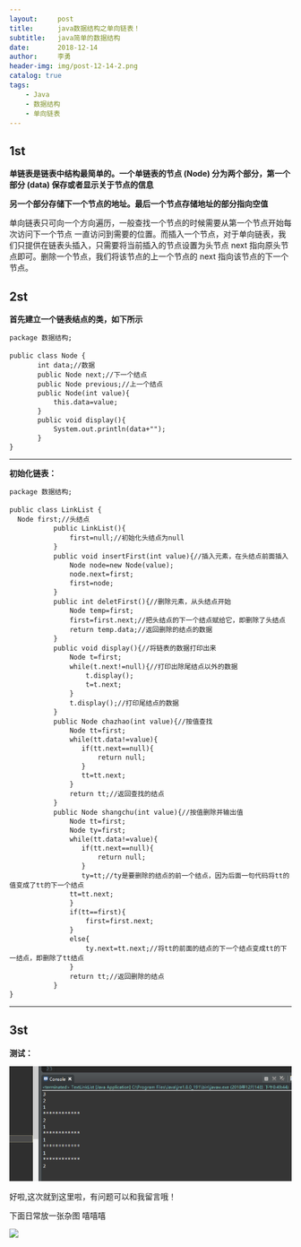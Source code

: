 ```yaml
---
layout:     post
title:      java数据结构之单向链表！
subtitle:   java简单的数据结构
date:       2018-12-14
author:     李勇
header-img: img/post-12-14-2.png
catalog: true
tags:
    - Java
    - 数据结构
    - 单向链表
---
```


## 1st ##
**单链表是链表中结构最简单的。一个单链表的节点 (Node) 分为两个部分，第一个部分 (data) 保存或者显示关于节点的信息**

**另一个部分存储下一个节点的地址。最后一个节点存储地址的部分指向空值**


  单向链表只可向一个方向遍历，一般查找一个节点的时候需要从第一个节点开始每次访问下一个节点
  一直访问到需要的位置。而插入一个节点，对于单向链表，我们只提供在链表头插入，只需要将当前插入的节点设置为头节点
  next 指向原头节点即可。删除一个节点，我们将该节点的上一个节点的 next 指向该节点的下一个节点。

## 2st ##
**首先建立一个链表结点的类，如下所示**
   ```
package 数据结构;

public class Node {
          int data;//数据
          public Node next;//下一个结点
          public Node previous;//上一个结点
          public Node(int value){
        	  this.data=value;
          }
          public void display(){
        	  System.out.println(data+"");
          }
}

```

----

**初始化链表：**
  
  ```
 package 数据结构;

public class LinkList {
	Node first;//头结点
             public LinkList(){
            	 first=null;//初始化头结点为null
             }
             public void insertFirst(int value){//插入元素，在头结点前面插入
            	 Node node=new Node(value);
            	 node.next=first;
            	 first=node;
             }
             public int deletFirst(){//删除元素，从头结点开始
            	 Node temp=first;
            	 first=first.next;//把头结点的下一个结点赋给它，即删除了头结点
            	 return temp.data;//返回删除的结点的数据
             }
             public void display(){//将链表的数据打印出来
            	 Node t=first;
            	 while(t.next!=null){//打印出除尾结点以外的数据
            		 t.display();
            		 t=t.next;
            	 }
            	 t.display();//打印尾结点的数据
             }
             public Node chazhao(int value){//按值查找
            	 Node tt=first;
            	 while(tt.data!=value){
            		if(tt.next==null){
            			return null;
            		}
            		tt=tt.next;	
            	 }
            	 return tt;//返回查找的结点
             }
             public Node shangchu(int value){//按值删除并输出值
            	 Node tt=first;
            	 Node ty=first;
            	 while(tt.data!=value){
            		if(tt.next==null){
            			return null;
            		}
            		ty=tt;//ty是要删除的结点的前一个结点，因为后面一句代码将tt的值变成了tt的下一个结点
               	 tt=tt.next;
            	 }
            	 if(tt==first){
            		 first=first.next;
            	 }
            	 else{
            		 ty.next=tt.next;//将tt的前面的结点的下一个结点变成tt的下一结点，即删除了tt结点
            	 }
            	 return tt;//返回删除的结点
             }
}

  ```
  ----
  
## 3st ##
**测试：**

![](https://raw.githubusercontent.com/CholeChow1/CholeChow1.github.io/master/img/Linklist.png)

好啦,这次就到这里啦，有问题可以和我留言哦！ 

下面日常放一张杂图 嘻嘻嘻

![](https://timgsa.baidu.com/timg?image&quality=80&size=b9999_10000&sec=1544804911696&di=0e5fa0a428b97f0d0d62832ac7e0d29d&imgtype=0&src=http%3A%2F%2Fi0.hdslb.com%2Fbfs%2Farticle%2Fad606e05ea8b21aeb42c0d38ae1575b011e97e70.jpg)

